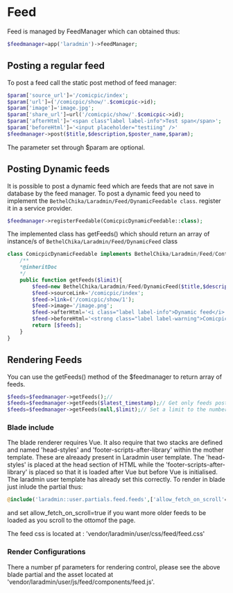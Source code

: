 # Feed
Feed is managed by FeedManager which can obtained thus:
```php
$feedmanager=app('laradmin')->feedManager;
```
## Posting a regular feed
To post a feed call the static post method of feed manager:
```php
$param['source_url']='/comicpic/index';
$param['url']=('/comicpic/show/'.$comicpic->id);
$param['image']='image.jpg';
$param['share_url']=url('/comicpic/show/'.$comicpic->id);
$param['afterHtml']='<span class"label label-info">Test span</span>';
$param['beforeHtml']='<input placeholder="testiing" />'
$feedmanager->post($title,$description,$poster_name,$param);
```
The parameter set through $param are optional.

## Posting Dynamic feeds
It is possible to post a dynamic feed which are feeds that are not save in database by the feed manager. To post a dynamic feed you need to implement the `BethelChika/Laradmin/Feed/DynamicFeedable class`. register it in a service provider. 
```php
$feedmanager->registerFeedable(ComicpicDynamicFeedable::class);
```
The implemented class has getFeeds() which should return an array of instance/s of `BethelChika/Laradmin/Feed/DynamicFeed` class
```php
class ComicpicDynamicFeedable implements BethelChika/Laradmin/Feed/Contracts/DynamicFeedable {
    /**
    *@inheritDoc
    */
    public function getFeeds($limit){
        $feed=new BethelChika/Laradmin/Feed/DynamicFeed($title,$description,$poster_name);
        $feed->sourceLink='/comicpic/index';
        $feed->link=('/comicpic/show/1');
        $feed->image='/image.png';
        $feed->afterHtml='<i class="label label-info">Dynamic feed</i>';
        $feed->beforeHtml='<strong class="label label-warning">Comicpic</strong>Dynamic feed" ';
        return [$feeds];
    }
}

```
## Rendering Feeds
You can use the getFeeds() method of the $feedmanager to return array of feeds.
```php
$feeds=$feedmanager->getFeeds();//
$feeds=$feedmanager->getFeeds($latest_timestamp);// Get only feeds posted after the given timestamp
$feeds=$feedmanager->getFeeds(null,$limit);// Set a limit to the number of feeds returned
```
### Blade include
The blade renderer requires Vue. It also require that two stacks are defined  and named 'head-styles' and 'footer-scripts-after-library' within the mother template. These are alreaady present in Laradmin user template.  The 'head-styles' is placed at the head section of HTML while the 'footer-scripts-after-library' is placed so that it is loaded after Vue but before Vue is initialised. The laradmin user template has already set this correctly.
To render in blade just inlude the partial thus: 
```php
@include('laradmin::user.partials.feed.feeds',['allow_fetch_on_scroll'=>'false'])
```
and set allow_fetch_on_scroll=true if you want more older feeds to be loaded as you scroll to the ottomof the page.

The feed css is located at : 'vendor/laradmin/user/css/feed/feed.css'
### Render Configurations
There a number pf parameters for rendering control, please see the above blade partial and the asset located at 'vendor/laradmin/user/js/feed/components/feed.js'.
